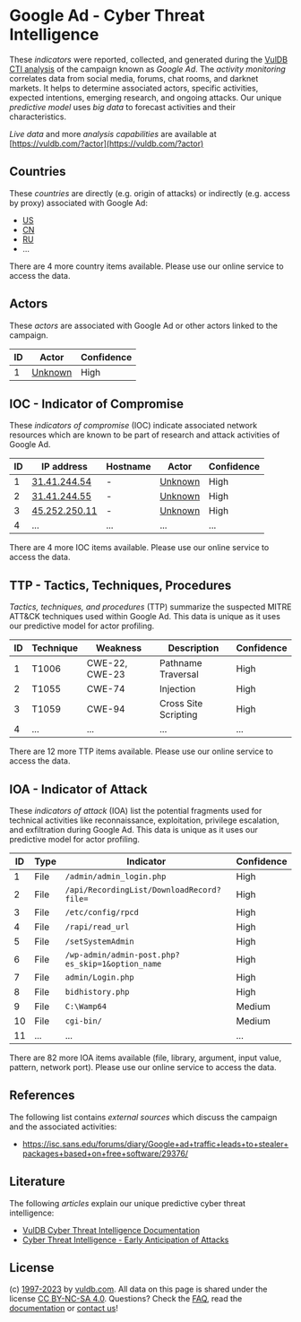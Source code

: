 # Google Ad - Cyber Threat Intelligence

These _indicators_ were reported, collected, and generated during the [VulDB CTI analysis](https://vuldb.com/?kb.cti) of the campaign known as _Google Ad_. The _activity monitoring_ correlates data from social media, forums, chat rooms, and darknet markets. It helps to determine associated actors, specific activities, expected intentions, emerging research, and ongoing attacks. Our unique _predictive model_ uses _big data_ to forecast activities and their characteristics.

_Live data_ and more _analysis capabilities_ are available at [https://vuldb.com/?actor](https://vuldb.com/?actor)

## Countries

These _countries_ are directly (e.g. origin of attacks) or indirectly (e.g. access by proxy) associated with Google Ad:

* [US](https://vuldb.com/?country.us)
* [CN](https://vuldb.com/?country.cn)
* [RU](https://vuldb.com/?country.ru)
* ...

There are 4 more country items available. Please use our online service to access the data.

## Actors

These _actors_ are associated with Google Ad or other actors linked to the campaign.

ID | Actor | Confidence
-- | ----- | ----------
1 | [Unknown](https://vuldb.com/?actor.unknown) | High

## IOC - Indicator of Compromise

These _indicators of compromise_ (IOC) indicate associated network resources which are known to be part of research and attack activities of Google Ad.

ID | IP address | Hostname | Actor | Confidence
-- | ---------- | -------- | ----- | ----------
1 | [31.41.244.54](https://vuldb.com/?ip.31.41.244.54) | - | [Unknown](https://vuldb.com/?actor.unknown) | High
2 | [31.41.244.55](https://vuldb.com/?ip.31.41.244.55) | - | [Unknown](https://vuldb.com/?actor.unknown) | High
3 | [45.252.250.11](https://vuldb.com/?ip.45.252.250.11) | - | [Unknown](https://vuldb.com/?actor.unknown) | High
4 | ... | ... | ... | ...

There are 4 more IOC items available. Please use our online service to access the data.

## TTP - Tactics, Techniques, Procedures

_Tactics, techniques, and procedures_ (TTP) summarize the suspected MITRE ATT&CK techniques used within Google Ad. This data is unique as it uses our predictive model for actor profiling.

ID | Technique | Weakness | Description | Confidence
-- | --------- | -------- | ----------- | ----------
1 | T1006 | CWE-22, CWE-23 | Pathname Traversal | High
2 | T1055 | CWE-74 | Injection | High
3 | T1059 | CWE-94 | Cross Site Scripting | High
4 | ... | ... | ... | ...

There are 12 more TTP items available. Please use our online service to access the data.

## IOA - Indicator of Attack

These _indicators of attack_ (IOA) list the potential fragments used for technical activities like reconnaissance, exploitation, privilege escalation, and exfiltration during Google Ad. This data is unique as it uses our predictive model for actor profiling.

ID | Type | Indicator | Confidence
-- | ---- | --------- | ----------
1 | File | `/admin/admin_login.php` | High
2 | File | `/api/RecordingList/DownloadRecord?file=` | High
3 | File | `/etc/config/rpcd` | High
4 | File | `/rapi/read_url` | High
5 | File | `/setSystemAdmin` | High
6 | File | `/wp-admin/admin-post.php?es_skip=1&option_name` | High
7 | File | `admin/Login.php` | High
8 | File | `bidhistory.php` | High
9 | File | `C:\Wamp64` | Medium
10 | File | `cgi-bin/` | Medium
11 | ... | ... | ...

There are 82 more IOA items available (file, library, argument, input value, pattern, network port). Please use our online service to access the data.

## References

The following list contains _external sources_ which discuss the campaign and the associated activities:

* https://isc.sans.edu/forums/diary/Google+ad+traffic+leads+to+stealer+packages+based+on+free+software/29376/

## Literature

The following _articles_ explain our unique predictive cyber threat intelligence:

* [VulDB Cyber Threat Intelligence Documentation](https://vuldb.com/?kb.cti)
* [Cyber Threat Intelligence - Early Anticipation of Attacks](https://www.scip.ch/en/?labs.20201022)

## License

(c) [1997-2023](https://vuldb.com/?kb.changelog) by [vuldb.com](https://vuldb.com/?kb.about). All data on this page is shared under the license [CC BY-NC-SA 4.0](https://creativecommons.org/licenses/by-nc-sa/4.0/). Questions? Check the [FAQ](https://vuldb.com/?kb.faq), read the [documentation](https://vuldb.com/?kb) or [contact us](https://vuldb.com/?contact)!
